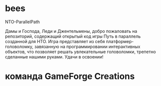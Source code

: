# bees
NTO-ParallelPath

Дамы и Господа, Леди и Джентельмены, добро пожаловать на репозиторий, содержащий открытый код игры Путь в параллель созданной для НТО. Игра представляет из себя платформер-головоломку, завязанную на программировании интерактивных объектов, что позволяет решать увлекательные головоломки, трепетно сделанные нашими руками. Удачи в освоении!

# команда GameForge Creations
